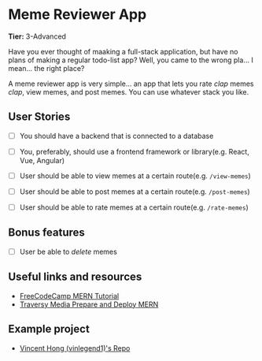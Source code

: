 # Meme Reviewer App

**Tier:** 3-Advanced

Have you ever thought of maaking a full-stack application, but have no plans of making a regular todo-list app? Well, you came to the wrong pla... I mean... the right place?

A meme reviewer app is very simple... an app that lets you rate *clap* memes *clap*, view memes, and post memes. You can use whatever stack you like. 

## User Stories

-   [ ] You should have a backend that is connected to a database

-   [ ] You, preferably, should use a frontend framework or library(e.g. React, Vue, Angular)

-   [ ] User should be able to view memes at a certain route(e.g. `/view-memes`)

-   [ ] User should be able to post memes at a certain route(e.g. `/post-memes`)
  
-   [ ] User should be able to rate memes at a certain route(e.g. `/rate-memes`)

## Bonus features

-   [ ] User be able to *delete* memes

## Useful links and resources

- [FreeCodeCamp MERN Tutorial](https://youtu.be/7CqJlxBYj-M)
- [Traversy Media Prepare and Deploy MERN](https://youtu.be/71wSzpLyW9k)

## Example project

- [Vincent Hong (vinlegend1)'s Repo](https://github.com/vinlegend1/meme-reviewer-app)